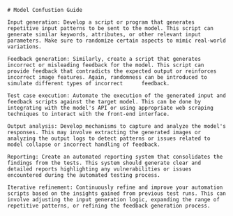     # Model Confustion Guide
    
    Input generation: Develop a script or program that generates repetitive input patterns to be sent to the model. This script can generate similar keywords, attributes, or other relevant input parameters. Make sure to randomize certain aspects to mimic real-world variations.

    Feedback generation: Similarly, create a script that generates incorrect or misleading feedback for the model. This script can provide feedback that contradicts the expected output or reinforces incorrect image features. Again, randomness can be introduced to simulate different types of incorrect      feedback.

    Test case execution: Automate the execution of the generated input and feedback scripts against the target model. This can be done by integrating with the model's API or using appropriate web scraping techniques to interact with the front-end interface.

    Output analysis: Develop mechanisms to capture and analyze the model's responses. This may involve extracting the generated images or analyzing the output logs to detect patterns or issues related to model collapse or incorrect handling of feedback.

    Reporting: Create an automated reporting system that consolidates the findings from the tests. This system should generate clear and detailed reports highlighting any vulnerabilities or issues encountered during the automated testing process.

    Iterative refinement: Continuously refine and improve your automation scripts based on the insights gained from previous test runs. This can involve adjusting the input generation logic, expanding the range of repetitive patterns, or refining the feedback generation process.
